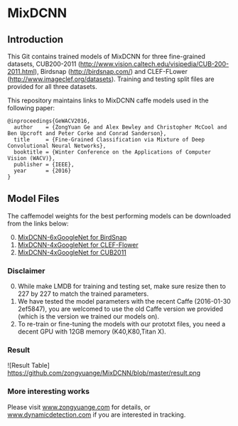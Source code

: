 # MixDCNN

## Introduction
This Git contains trained models of MixDCNN for three fine-grained datasets, CUB200-2011 (http://www.vision.caltech.edu/visipedia/CUB-200-2011.html), Birdsnap (http://birdsnap.com/) and CLEF-FLower (http://www.imageclef.org/datasets). Training and testing split files are provided for all three datasets. 

This repository maintains links to MixDCNN caffe models used in the following paper:

    @inproceedings{GeWACV2016,
      author    = {ZongYuan Ge and Alex Bewley and Christopher McCool and Ben Upcroft and Peter Corke and Conrad Sanderson},
      title     = {Fine-Grained Classification via Mixture of Deep Convolutional Neural Networks},
      booktitle = {Winter Conference on the Applications of Computer Vision (WACV)},
      publisher = {IEEE},
      year      = {2016}
    }

## Model Files

The caffemodel weights for the best performing models can be downloaded from the links below:

0. [MixDCNN-6xGoogleNet for BirdSnap](https://cloudstor.aarnet.edu.au/plus/index.php/s/GBU2lheAlUY8bCm/download)
0. [MixDCNN-4xGoogleNet for CLEF-Flower](https://cloudstor.aarnet.edu.au/plus/index.php/s/uVftj1Xg12h0AgY/download)
0. [MixDCNN-4xGoogleNet for CUB2011](https://cloudstor.aarnet.edu.au/plus/index.php/s/zuSOuC7ZiZy3yTn/download)


### Disclaimer 
0. While make LMDB for training and testing set, make sure resize then to 227 by 227 to match the trained parameters.
0. We have tested the model parameters with the recent Caffe (2016-01-30 2ef5847), you are welcomed to use the old Caffe version we provided (which is the version we trained our models on).  
0. To re-train or fine-tuning the models with our prototxt files, you need a decent GPU with 12GB memory (K40,K80,Titan X).

### Result
![Result Table] https://github.com/zongyuange/MixDCNN/blob/master/result.png

### More interesting works
Please visit www.zongyuange.com for details,
or www.dynamicdetection.com if you are interested in tracking.

